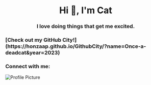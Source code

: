 <h1 align="center">Hi 👋, I'm Cat</h1>
<h3 align="center">I love doing things that get me excited.</h3>
<h3 alugn="center">[Check out my GitHub City!](https://honzaap.github.io/GithubCity/?name=Once-a-deadcat&year=2023)
</h3>

<h3 align="left">Connect with me:</h3>
<p align="left">
</p>

<img src="https://raw.githubusercontent.com/Once-a-deadcat/Once-a-deadcat/main/profile.png" alt="Profile Picture">


